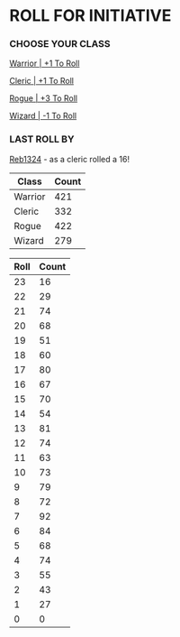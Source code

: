 # ROLL FOR INITIATIVE
### CHOOSE YOUR CLASS

[Warrior | +1 To Roll](https://github.com/benjaminsampica/benjaminsampica/issues/new?title=roll%7Cwarrior&body=Just+click+%27Submit+new+issue%27.)

[Cleric | +1 To Roll](https://github.com/benjaminsampica/benjaminsampica/issues/new?title=roll%7Ccleric&body=Just+click+%27Submit+new+issue%27.)

[Rogue | +3 To Roll](https://github.com/benjaminsampica/benjaminsampica/issues/new?title=roll%7Crogue&body=Just+click+%27Submit+new+issue%27.)

[Wizard | -1 To Roll](https://github.com/benjaminsampica/benjaminsampica/issues/new?title=roll%7Cwizard&body=Just+click+%27Submit+new+issue%27.)
### LAST ROLL BY
[Reb1324](https://www.github.com/Reb1324) - as a cleric rolled a 16!

|Class|Count|
|-|-|
|Warrior|421|
|Cleric|332|
|Rogue|422|
|Wizard|279|

|Roll|Count|
|-|-|
|23|16
|22|29
|21|74
|20|68
|19|51
|18|60
|17|80
|16|67
|15|70
|14|54
|13|81
|12|74
|11|63
|10|73
|9|79
|8|72
|7|92
|6|84
|5|68
|4|74
|3|55
|2|43
|1|27
|0|0
